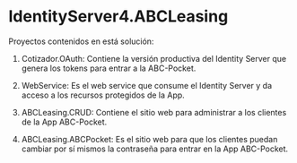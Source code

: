 # IdentityServer4.ABCLeasing

Proyectos contenidos en está solución:

1. Cotizador.OAuth:
Contiene la versión productiva del Identity Server que genera los tokens para entrar a la ABC-Pocket.

2. WebService:
Es el web service que consume el Identity Server y da acceso a los recursos protegidos de la App.

3. ABCLeasing.CRUD:
Contiene el sitio web para administrar a los clientes de la App ABC-Pocket.

4. ABCLeasing.ABCPocket:
Es el sitio web para que los clientes puedan cambiar por sí mismos la contraseña para entrar en la App ABC-Pocket.
